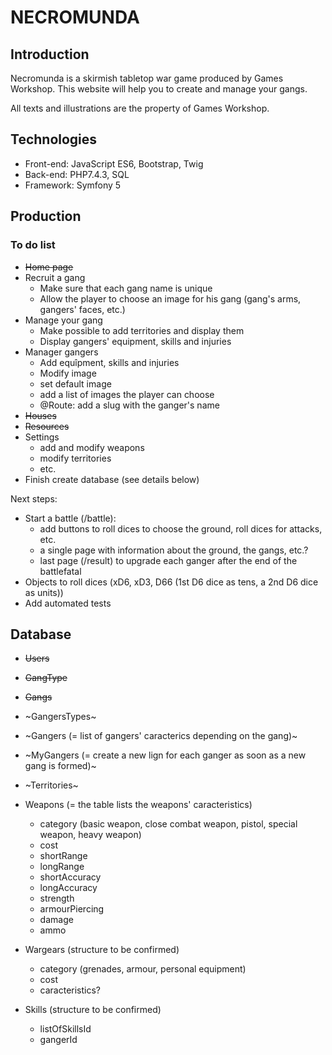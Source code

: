 # NECROMUNDA

## Introduction

Necromunda is a skirmish tabletop war game produced by Games Workshop. This website will help you to create and manage your gangs.

All texts and illustrations are the property of Games Workshop.


## Technologies

* Front-end: JavaScript ES6, Bootstrap, Twig
* Back-end: PHP7.4.3, SQL
* Framework: Symfony 5


## Production

### To do list

* ~~Home page~~
* Recruit a gang
	* Make sure that each gang name is unique
	* Allow the player to choose an image for his gang (gang's arms, gangers' faces, etc.)
* Manage your gang
	* Make possible to add territories and display them
	* Display gangers' equipment, skills and injuries
* Manager gangers
	* Add equîpment, skills and injuries
	* Modify image
	* set default image
	* add a list of images the player can choose
	* @Route: add a slug with the ganger's name
* ~~Houses~~
* ~~Resources~~
* Settings
	* add and modify weapons
	* modify territories
	* etc.
* Finish create database (see details below)

Next steps:
* Start a battle (/battle):
	* add buttons to roll dices to choose the ground, roll dices for attacks, etc.
	* a single page with information about the ground, the gangs, etc.?
	* last page (/result) to upgrade each ganger after the end of the battlefatal
* Objects to roll dices (xD6, xD3, D66 (1st D6 dice as tens, a 2nd D6 dice as units))
* Add automated tests


## Database

* ~~Users~~
* ~~GangType~~
* ~~Gangs~~
* ~GangersTypes~
* ~Gangers (= list of gangers' caracterics depending on the gang)~
* ~MyGangers (= create a new lign for each ganger as soon as a new gang is formed)~
* ~Territories~

* Weapons (= the table lists the weapons' caracteristics)
	* category (basic weapon, close combat weapon, pistol, special weapon, heavy weapon)
	* cost
	* shortRange
	* longRange
	* shortAccuracy
	* longAccuracy
	* strength
	* armourPiercing
	* damage
	* ammo
* Wargears (structure to be confirmed)
	* category (grenades, armour, personal equipment)
	* cost
	* caracteristics?
* Skills (structure to be confirmed)
	* listOfSkillsId
	* gangerId